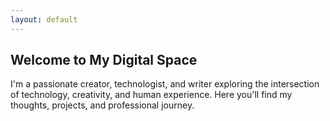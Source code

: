 ```yaml
---
layout: default
---
```


<div class="container-narrow">
  <section class="hero">
    <h1 class="hero-title">
      Welcome to My Digital Space
    </h1>
    <p class="hero-subtitle">
      I'm a passionate creator, technologist, and writer exploring the intersection of technology, creativity, and human experience. Here you'll find my thoughts, projects, and professional journey.
    </p>
  </section>
</div>